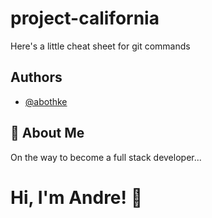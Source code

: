 # project-california

Here's a little cheat sheet for git commands

## Authors

- [@abothke](https://www.github.com/abothke)


## 🚀 About Me
On the way to become a full stack developer...


# Hi, I'm Andre! 👋